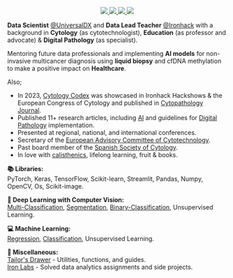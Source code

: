 <p align="center">
<p align="center">
    <a href="https://www.linkedin.com/in/isi-mube/">
        <img src="https://img.shields.io/badge/linkedin-%230077B5.svg?&style=for-the-badge&logo=linkedin&logoColor=white">
    </a>  
    <a href="https://medium.com/@ap.isidre">
        <img src="https://img.shields.io/badge/medium-%2312100E.svg?&style=for-the-badge&logo=medium&logoColor=white">
    </a>
    <a href="https://twitter.com/isi_mube">
        <img src="https://img.shields.io/badge/twitter-%230077B5.svg?&style=for-the-badge&logo=twitter&logoColor=white&color=00acee">
    </a>
    <a href="https://www.researchgate.net/profile/Isidre_Munne-Bertran">
        <img src="https://img.shields.io/badge/research-gate-%230077B5.svg?&style=for-the-badge&logo=research-gate&logoColor=white">
    </a>
</p>

**Data Scientist** [@UniversalDX](https://www.universaldx.com/) and **Data Lead Teacher** [@Ironhack](https://www.ironhack.com/us) with a background in **Cytology** (as cytotechnologist), **Education** (as professor and advocate) & **Digital Pathology** (as specialist). 

Mentoring future data professionals and implementing **AI models** for non-invasive multicancer diagnosis using **liquid biopsy** and cfDNA methylation to make a positive impact on **Healthcare**.

Also;

- In 2023, [Cytology Codex](https://github.com/isi-mube/cytology-codex) was showcased in Ironhack Hackshows & the European Congress of Cytology and published in [Cytopathology Journal](https://onlinelibrary.wiley.com/toc/13652303/2023/34/S1).
- Published 11+ research articles, including [AI](https://www.nature.com/articles/s41379-022-01147-y) and guidelines for [Digital Pathology](https://books.google.es/books/about/Gu%C3%ADa_de_Calidad_en_Citopatolog%C3%ADa.html?id=CBzsDwAAQBAJ&redir_esc=y) implementation.
- Presented at regional, national, and international conferences.
- Secretary of the [European Advisory Committee of Cytotechnology](https://www.efcs.eu/links/eacc-advisory-commitee/).
- Past board member of the [Spanish Society of Cytology](https://secitologia.org/).
- In love with [calisthenics](https://en.wikipedia.org/wiki/Calisthenics), lifelong learning, fruit & books.

<link rel="stylesheet" href="https://stackpath.bootstrapcdn.com/bootstrap/4.5.0/css/bootstrap.min.css">

<link rel="stylesheet" href="https://stackpath.bootstrapcdn.com/bootstrap/4.5.0/css/bootstrap.min.css">

<p>
  <strong>📚 Libraries:</strong><br>
  PyTorch, Keras, TensorFlow, Scikit-learn, Streamlit, Pandas, Numpy, OpenCV, Os, Scikit-image.
</p>
<p>
  <strong>🤖 Deep Learning with Computer Vision:</strong><br>
  <a href="https://github.com/isi-mube/cytology-codex">Multi-Classification</a>, 
  <a href="https://github.com/isi-mube/Tech-Test-ML-Hand">Segmentation</a>, 
  <a href="https://github.com/isi-mube/cosmic-compendium">Binary-Classification</a>, 
  Unsupervised Learning.
</p>
<p>
  <strong>💻 Machine Learning:</strong><br>
  <a href="https://github.com/isi-mube/patent-pending">Regression</a>, 
  <a href="https://github.com/isi-mube/movie-rent-predictor">Classification</a>, 
  Unsupervised Learning.
</p>
<p>
  <strong>📂 Miscellaneous:</strong><br>
  <a href="https://github.com/isi-mube/tailor-s-drawer">Tailor's Drawer</a> - Utilities, functions, and guides.<br>
  <a href="https://github.com/isi-mube/iron-labs">Iron Labs</a> - Solved data analytics assignments and side projects.
</p>

